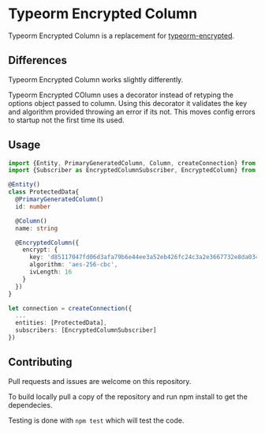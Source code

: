 # Typeorm Encrypted Column

Typeorm Encrypted Column is a replacement for [typeorm-encrypted](https://github.com/generalpiston/typeorm-encrypted).

## Differences

Typeorm Encrypted Column works slightly differently.

Typeorm Encrypted COlumn uses a decorator instead of retyping the options object passed to column. Using this decorator it validates the key and algorithm provided throwing an error if its not. This moves config errors to startup not the first time its used.

## Usage

```ts
import {Entity, PrimaryGeneratedColumn, Column, createConnection} from 'typeorm'
import {Subscriber as EncryptedColumnSubscriber, EncryptedColumn} from 'typeorm-encrypted-column'

@Entity()
class ProtectedData{
  @PrimaryGeneratedColumn()
  id: number

  @Column()
  name: string

  @EncryptedColumn({
    encrypt: {
      key: 'd85117047fd06d3afa79b6e44ee3a52eb426fc24c3a2e3667732e8da0342b4da',
      algorithm: 'aes-256-cbc',
      ivLength: 16
    }
  })
}

let connection = createConnection({
  ...
  entities: [ProtectedData],
  subscribers: [EncryptedColumnSubscriber]
})
```

## Contributing

Pull requests and issues are welcome on this repository.

To build locally pull a copy of the repository and run npm install to get the dependecies.

Testing is done with `npm test` which will test the code.

